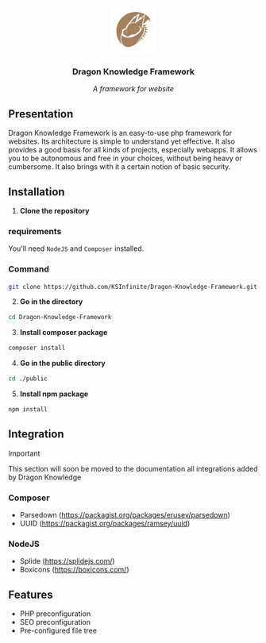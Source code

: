 <div align="center">
    <img alt="logo" src=".ksinf/logo_badge.png" height="95">
    <h3>Dragon Knowledge Framework</h3>
    <p><em>A framework for website</em></p>
</div>

## Presentation
Dragon Knowledge Framework is an easy-to-use php framework for websites. Its architecture is simple to understand yet effective. It also provides a good basis for all kinds of projects, especially webapps. It allows you to be autonomous and free in your choices, without being heavy or cumbersome. It also brings with it a certain notion of basic security.

## Installation
1. **Clone the repository**

### requirements
You'll need ``NodeJS`` and ``Composer`` installed.

### Command

```sh
git clone https://github.com/KSInfinite/Dragon-Knowledge-Framework.git
```

2. **Go in the directory**
```sh
cd Dragon-Knowledge-Framework
```

3. **Install composer package**
```sh
composer install
```

4. **Go in the public directory**
```sh
cd ./public
```

5. **Install npm package**
```sh
npm install
```

## Integration

> [!IMPORTANT]
> This section will soon be moved to the documentation
all integrations added by Dragon Knowledge

### Composer
- Parsedown (https://packagist.org/packages/erusev/parsedown)
- UUID (https://packagist.org/packages/ramsey/uuid)

### NodeJS
- Splide (https://splidejs.com/)
- Boxicons (https://boxicons.com/)

## Features
- PHP preconfiguration
- SEO preconfiguration
- Pre-configured file tree
